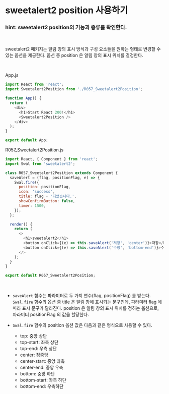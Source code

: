 # sweetalert2 position 사용하기

### hint: sweetalert2 position의 기능과 종류를 확인한다.

<br>

sweetalert2 패키지는 알림 창의 표시 방식과 구성 요소들을 원하는 형태로 변경할 수 있는 옵션을 제공한다. 옵션 중 position 은 알림 창의 표시 위치를 결정한다.

<br>

App.js

```js
import React from 'react';
import Sweetalert2Position from './R057_Sweetalert2Position';

function App() {
  return (
    <div>
      <h1>Start React 200!</h1>
      <Sweetalert2Position />
    </div>
  );
}

export default App;
```

R057_Sweetalert2Position.js

```js
import React, { Component } from 'react';
import Swal from 'sweetalert2';

class R057_Sweetalert2Position extends Component {
  saveAlert = (flag, positionFlag, e) => {
    Swal.fire({
      position: positionFlag,
      icon: 'success',
      title: flag + '되었습니다.',
      showConfirmButton: false,
      timer: 1500,
    });
  };

  render() {
    return (
      <>
        <h1>sweetalert2</h1>
        <button onClick={(e) => this.saveAlert('저장', 'center')}>저장</button>
        <button onClick={(e) => this.saveAlert('수정', 'bottom-end')}>수정</button>
      </>
    );
  }
}

export default R057_Sweetalert2Position;
```

<br>

- `saveAlert` 함수는 파라미터로 두 가지 변수(flag, positionFlag) 를 받는다. `Swal.fire` 함수의 옵션 중 title 은 알림 창에 표시되는 문구인데, 파라미터 flag 에 따라 표시 문구가 달라진다. position 은 알림 창의 표시 위치를 정하는 옵션으로, 파라미터 positionFlag 의 값을 할당한다.

- `Swal.fire` 함수의 position 옵션 값은 다음과 같은 형식으로 사용할 수 있다.
  - top: 중앙 상단
  - top-start: 좌측 상단
  - top-end: 우측 상단
  - center: 정중앙
  - center-start: 중앙 좌측
  - center-end: 중앙 우측
  - bottom: 중앙 하단
  - bottom-start: 좌측 하단
  - bottom-end: 우측하단
